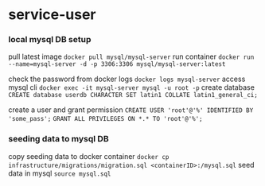 # service-user

### local mysql DB setup

pull latest image `docker pull mysql/mysql-server`
run container `docker run --name=mysql-server -d -p 3306:3306 mysql/mysql-server:latest`

check the password from docker logs `docker logs mysql-server`
access mysql cli `docker exec -it mysql-server mysql -u root -p`
create database `CREATE database userdb CHARACTER SET latin1 COLLATE latin1_general_ci;`

create a user and grant permission
`CREATE USER 'root'@'%' IDENTIFIED BY 'some_pass';`
`GRANT ALL PRIVILEGES ON *.* TO 'root'@'%';`

### seeding data to mysql DB

copy seeding data to docker container
`docker cp infrastructure/migrations/migration.sql <containerID>:/mysql.sql`
seed data in mysql `source mysql.sql`

